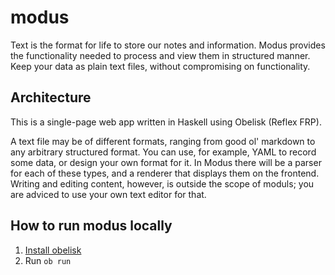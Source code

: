 # modus

Text is the format for life to store our notes and information. Modus provides
the functionality needed to process and view them in structured manner. Keep
your data as plain text files, without compromising on functionality.

## Architecture

This is a single-page web app written in Haskell using Obelisk (Reflex FRP).

A text file may be of different formats, ranging from good ol' markdown to any
arbitrary structured format. You can use, for example, YAML to record some data,
or design your own format for it. In Modus there will be a parser for each of
these types, and a renderer that displays them on the frontend. Writing and
editing content, however, is outside the scope of moduls; you are adviced to use
your own text editor for that.

## How to run modus locally

1. [Install obelisk](https://github.com/obsidiansystems/obelisk#installing-obelisk)
2. Run `ob run`
